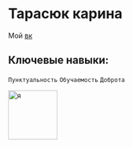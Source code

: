 # Тарасюк карина

Мой [вк](https://vk.com/id1565926466)

## Ключевые навыки:

`Пунктуальность`
`Обучаемость`
`Доброта`

<img src= "https://sun1.mts-by-minsk.userapi.com/impg/-X1Han8qWD4DAeF_2gaYUA7pbWET8N8Ed2lbgw/kppZFq4UYDs.jpg?size=1440x1800&quality=95&sign=bde7e07041259bb8f9b2a6d312b25923&type=album" width="100px" alt="я"/>
